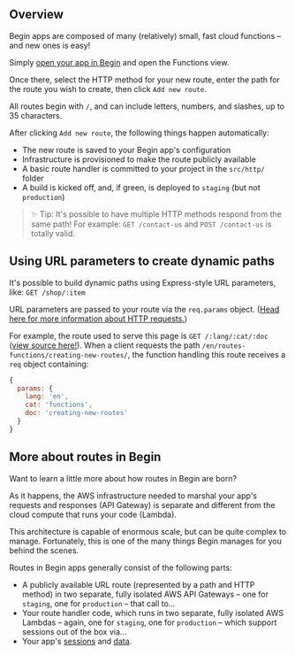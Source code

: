 ## Overview

Begin apps are composed of many (relatively) small, fast cloud functions – and new ones is easy!

Simply [open your app in Begin](https://begin.com) and open the Functions view.

Once there, select the HTTP method for your new route, enter the path for the route you wish to create, then click `Add new route`.

<!-- @todo - expand this section with references to "routes and events" when we add @events and @scheduled -->

All routes begin with `/`, and can include letters, numbers, and slashes, up to 35 characters.

After clicking `Add new route`, the following things happen automatically:
- The new route is saved to your Begin app's configuration
- Infrastructure is provisioned to make the route publicly available
- A basic route handler is committed to your project in the `src/http/` folder
- A build is kicked off, and, if green, is deployed to `staging` (but not `production`)

> ✨ Tip: It's possible to have multiple HTTP methods respond from the same path! For example: `GET /contact-us` and `POST /contact-us` is totally valid.


## Using URL parameters to create dynamic paths

It's possible to build dynamic paths using Express-style URL parameters, like: `GET /shop/:item`
<!-- @todo - add link: learn more about routes with parameters in our project doc(s) -->

URL parameters are passed to your route via the `req.params` object. ([Head here for more information about HTTP requests.](/en/functions/http/#requests))

For example, the route used to serve this page is `GET /:lang/:cat/:doc` ([view source here!](https://github.com/smallwins/docs.begin.com/blob/master/src/http/get-000lang-000cat-000doc/index.js)). When a client requests the path `/en/routes-functions/creating-new-routes/`, the function handling this route receives a `req` object containing:

```js
{
  params: {
    lang: 'en',
    cat: 'functions',
    doc: 'creating-new-routes'
  }
}
```
<!-- @todo - expand this section more -->


## More about routes in Begin

Want to learn a little more about how routes in Begin are born?

As it happens, the AWS infrastructure needed to marshal your app's requests and responses (API Gateway) is separate and different from the cloud compute that runs your code (Lambda).

This architecture is capable of enormous scale, but can be quite complex to manage. Fortunately, this is one of the many things Begin manages for you behind the scenes.

Routes in Begin apps generally consist of the following parts:

- A publicly available URL route (represented by a path and HTTP method) in two separate, fully isolated AWS API Gateways – one for `staging`, one for `production` – that call to...
- Your route handler code, which runs in two separate, fully isolated AWS Lambdas – again, one for `staging`, one for `production` – which support sessions out of the box via...
- Your app's [sessions](/en/functions/sessions/) and [data](/en/functions/sessions/).
